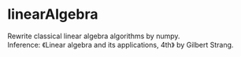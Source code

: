 # linearAlgebra
Rewrite classical linear algebra algorithms by numpy.\
Inference: 《Linear algebra and its applications, 4th》 by Gilbert Strang.

